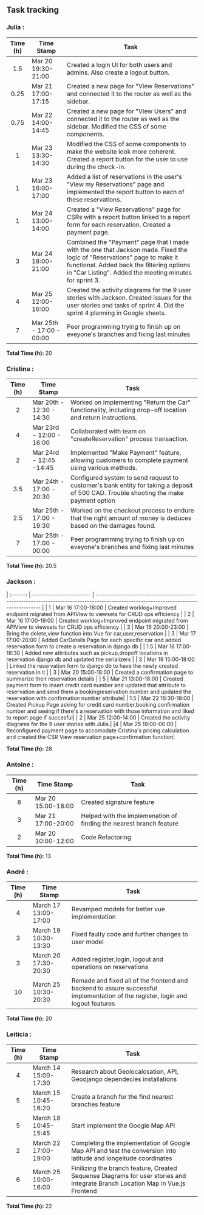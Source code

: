 ## Task tracking

### Julia :

| Time (h) | Time Stamp               | Task                                                                                                                                                                                                                             |
| :------: | ------------------------ | -------------------------------------------------------------------------------------------------------------------------------------------------------------------------------------------------------------------------------- |
|   1.5    | Mar 20 19:30-21:00       | Created a login UI for both users and admins. Also create a logout button.                                                                                                                                                       |
|   0.25   | Mar 21 17:00-17:15       | Created a new page for "View Reservations" and connected it to the router as well as the sidebar.                                                                                                                                |
|   0.75   | Mar 22 14:00-14:45       | Created a new page for "View Users" and connected it to the router as well as the sidebar. Modified the CSS of some components.                                                                                                  |
|    1     | Mar 23 13:30-14:30       | Modified the CSS of some components to make the website look more coherent. Created a report button for the user to use during the check-in.                                                                                     |
|    1     | Mar 23 16:00-17:00       | Added a list of reservations in the user's "View my Reservations" page and implemented the report button to each of these reservations.                                                                                          |
|    1     | Mar 24 13:00-14:00       | Created a "View Reservations" page for CSRs with a report button linked to a report form for each reservation. Created a payment page.                                                                                           |
|    3     | Mar 24 18:00-21:00       | Combined the "Payment" page that I made with the one that Jackson made. Fixed the logic of "Reservations" page to make it functional. Added back the filtering options in "Car Listing". Added the meeting minutes for sprint 3. |
|    4     | Mar 25 12:00-16:00       | Created the activity diagrams for the 9 user stories with Jackson. Created issues for the user stories and tasks of sprint 4. Did the sprint 4 planning in Google sheets.                                                        |
|    7     | Mar 25th - 17:00 - 00:00 | Peer programming trying to finish up on eveyone's branches and fixing last minutes                                                                                                                                               |

**Total Time (h):** 20

### Cristina :

| Time (h) | Time Stamp               | Task                                                                                                                                  |
| :------: | ------------------------ | ------------------------------------------------------------------------------------------------------------------------------------- |
|    2     | Mar 20th - 12:30 - 14:30 | Worked on implementing "Return the Car" functionality, including drop-off location and return instructions.                           |
|    4     | Mar 23rd - 12:00 - 16:00 | Collaborated with team on "createReservation" process transaction.                                                                    |
|    2     | Mar 24rd - 12:45 -14:45  | Implemented "Make Payment" feature, allowing customers to complete payment using various methods.                                     |
|   3.5    | Mar 24th - 17:00 - 20:30 | Configured system to send request to customer's bank entity for taking a deposit of 500 CAD. Trouble shooting the make payment option |
|   2.5    | Mar 25th - 17:00 - 19:30 | Worked on the checkout process to endure that the right amount of money is deduces based on the damages found.                        |
|    7     | Mar 25th - 17:00 - 00:00 | Peer programming trying to finish up on eveyone's branches and fixing last minutes                                                    |

**Total Time (h):** 20.5

### Jackson :

| :------: | ------------------------ | ------------------------------------------------------------------------------------------------------------------------------------- |
| 1 | Mar 16 17:00-18:00 | Created worklog+Improved endpoint migrated from APIView to viewsets for CRUD ops efficiency |
| 2 | Mar 16 17:00-19:00 | Created worklog+Improved endpoint migrated from APIView to viewsets for CRUD ops efficiency |
| 3 | Mar 16 20:00-23:00 | Bring the delete,view function into Vue for car,user,reservation |
| 3 | Mar 17 17:00-20:00 | Added CarDetails Page for each specific car and added reservation form to create a reservation in django db |
| 1.5 | Mar 18 17:00-18:30 | Added new attributes such as pickup,dropoff locations in reservation django db and updated the serializers |
| 3 | Mar 19 15:00-18:00 | Linked the reservation form to django db to have the newly created reservation in it |
| 3 | Mar 20 15:00-18:00 | Created a confirmation page to summarize their reservation details |
| 5 | Mar 21 13:00-18:00 | Created payment form to insert credit card number and updated that attribute to reservation and send them a bookingreservation number and updated the reservation with confirmation number attribute|
| 1.5 | Mar 22 16:30-18:00 | Created Pickup Page asking for credit card number,booking confirmation number and seeing if there's a reservation with those information and liked to report page if succesful|
| 2 | Mar 25 12:00-14:00 | Created the activity diagrams for the 9 user stories with Julia.|
|4 | Mar 25 19:00-00:00 | Reconfigured payment page to accomodate Cristina's pricing calculation and created the CSR View reservation page+confirmation function|

**Total Time (h):** 28

### Antoine :

| Time (h) | Time Stamp         | Task                                                                |
| :------: | ------------------ | ------------------------------------------------------------------- |
|    8     | Mar 20 15:00-18:00 | Created signature feature                                           |
|    3     | Mar 21 17:00-20:00 | Helped with the implemenation of finding the nearest branch feature |
|    2     | Mar 20 10:00-12:00 | Code Refactoring                                                    |

**Total Time (h):** 13

### André :

| Time (h) | Time Stamp           | Task                                                                                                                            |
| :------: | -------------------- | ------------------------------------------------------------------------------------------------------------------------------- |
|    4     | March 17 13:00-17:00 | Revamped models for better vue implementation                                                                                   |
|    3     | March 19 10:30-13:30 | Fixed faulty code and further changes to user model                                                                             |
|    3     | March 20 17:30-20:30 | Added register,login, logout and operations on reservations                                                                     |
|    10    | March 25 10:30-20:30 | Remade and fixed all of the frontend and backend to assure successful implementation of the register, login and logout features |

**Total Time (h):** 20

### Leiticia :

| Time (h) | Time Stamp           | Task                                                                                                                           |
| :------: | -------------------- | ------------------------------------------------------------------------------------------------------------------------------ |
|    4     | March 14 15:00-17:30 | Research about Geolocalosation, API, Geodjango dependecies installations                                                       |
|    5     | March 15 10:45-16:20 | Create a branch for the find nearest branches feature                                                                          |
|    5     | March 18 10:45-15:45 | Start implement the Google Map API                                                                                             |
|    2     | March 22 17:00-19:00 | Completing the implementation of Google Map API and test the conversion into latitude and longeitude coordinates               |
|    6     | March 25 10:00-16:00 | Finilizing the branch feature, Created Sequense Diagrams for user stories and Integrate Branch Location Map in Vue.js Frontend |

**Total Time (h):** 22
